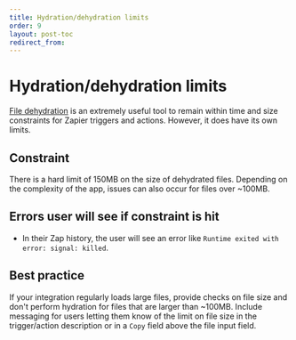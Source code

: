 ```yaml
---
title: Hydration/dehydration limits
order: 9
layout: post-toc
redirect_from: 
---
```


# Hydration/dehydration limits

[File dehydration](https://github.com/zapier/zapier-platform/blob/main/packages/cli/README.md#dehydration) is an extremely useful tool to remain within time and size constraints for Zapier triggers and actions. However, it does have its own limits.

## Constraint

There is a hard limit of 150MB on the size of dehydrated files. Depending on the complexity of the app, issues can also occur for files over ~100MB.

## Errors user will see if constraint is hit

- In their Zap history, the user will see an error like `Runtime exited with error: signal: killed`.

## Best practice

If your integration regularly loads large files, provide checks on file size and don't perform hydration for files that are larger than ~100MB. Include messaging for users letting them know of the limit on file size in the trigger/action description or in a `Copy` field above the file input field.